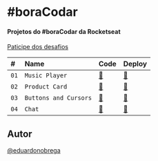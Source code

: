 
# #boraCodar

#### Projetos do #boraCodar da Rocketseat

[Paticipe dos desafios](https://boracodar.dev/)

| #    | Name           | Code    | Deploy |
| :--- | :------------- | :------ | :------|
| `01` | `Music Player` |  [🧬](https://github.com/eduardonobrega/bora-codar/tree/main/music-player) |[👾](https://eduardonobrega.github.io/bora-codar/music-player/) |
| `02` | `Product Card` |  [🧬](https://github.com/eduardonobrega/bora-codar/tree/main/card-sofa) |[👾](https://eduardonobrega.github.io/bora-codar/card-sofa/) |
| `03` | `Buttons and Cursors` |  [🧬](https://github.com/eduardonobrega/bora-codar/tree/main/buttons-and-cursors) |[👾](https://eduardonobrega.github.io/bora-codar/buttons-and-cursors/) |
| `04` | `Chat` |  [🧬](https://github.com/eduardonobrega/bora-codar/tree/main/chat) |[👾](https://eduardonobrega.github.io/bora-codar/chat/) |


## Autor

[@eduardonobrega](https://www.linkedin.com/in/eduardo-nunes-nobrega/)
